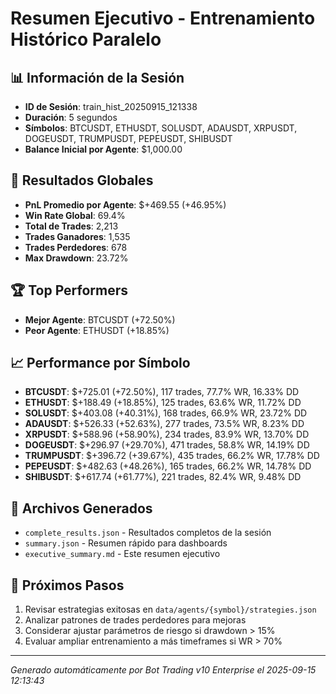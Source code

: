 # Resumen Ejecutivo - Entrenamiento Histórico Paralelo

## 📊 Información de la Sesión
- **ID de Sesión**: train_hist_20250915_121338
- **Duración**: 5 segundos
- **Símbolos**: BTCUSDT, ETHUSDT, SOLUSDT, ADAUSDT, XRPUSDT, DOGEUSDT, TRUMPUSDT, PEPEUSDT, SHIBUSDT
- **Balance Inicial por Agente**: $1,000.00

## 🎯 Resultados Globales
- **PnL Promedio por Agente**: $+469.55 (+46.95%)
- **Win Rate Global**: 69.4%
- **Total de Trades**: 2,213
- **Trades Ganadores**: 1,535
- **Trades Perdedores**: 678
- **Max Drawdown**: 23.72%

## 🏆 Top Performers
- **Mejor Agente**: BTCUSDT (+72.50%)
- **Peor Agente**: ETHUSDT (+18.85%)

## 📈 Performance por Símbolo
- **BTCUSDT**: $+725.01 (+72.50%), 117 trades, 77.7% WR, 16.33% DD
- **ETHUSDT**: $+188.49 (+18.85%), 125 trades, 63.6% WR, 11.72% DD
- **SOLUSDT**: $+403.08 (+40.31%), 168 trades, 66.9% WR, 23.72% DD
- **ADAUSDT**: $+526.33 (+52.63%), 277 trades, 73.5% WR, 8.23% DD
- **XRPUSDT**: $+588.96 (+58.90%), 234 trades, 83.9% WR, 13.70% DD
- **DOGEUSDT**: $+296.97 (+29.70%), 471 trades, 58.8% WR, 14.19% DD
- **TRUMPUSDT**: $+396.72 (+39.67%), 435 trades, 66.2% WR, 17.78% DD
- **PEPEUSDT**: $+482.63 (+48.26%), 165 trades, 66.2% WR, 14.78% DD
- **SHIBUSDT**: $+617.74 (+61.77%), 221 trades, 82.4% WR, 9.48% DD

## 📁 Archivos Generados
- `complete_results.json` - Resultados completos de la sesión
- `summary.json` - Resumen rápido para dashboards
- `executive_summary.md` - Este resumen ejecutivo

## 🎯 Próximos Pasos
1. Revisar estrategias exitosas en `data/agents/{symbol}/strategies.json`
2. Analizar patrones de trades perdedores para mejoras
3. Considerar ajustar parámetros de riesgo si drawdown > 15%
4. Evaluar ampliar entrenamiento a más timeframes si WR > 70%

---
*Generado automáticamente por Bot Trading v10 Enterprise el 2025-09-15 12:13:43*
